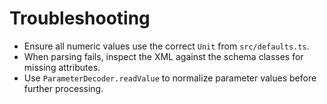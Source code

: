 # Troubleshooting

- Ensure all numeric values use the correct `Unit` from `src/defaults.ts`.
- When parsing fails, inspect the XML against the schema classes for missing attributes.
- Use `ParameterDecoder.readValue` to normalize parameter values before further processing.
